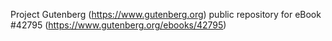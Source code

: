 Project Gutenberg (https://www.gutenberg.org) public repository for eBook #42795 (https://www.gutenberg.org/ebooks/42795)
